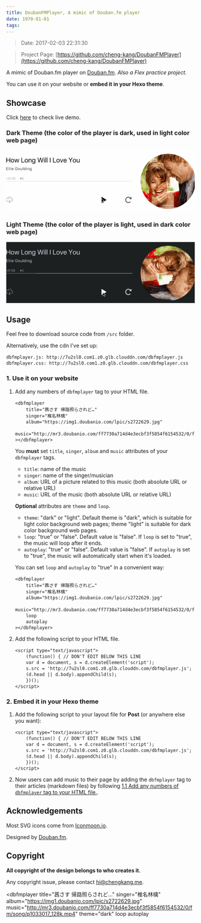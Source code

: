 ```yaml
---
title: DoubanFMPlayer, A mimic of Douban.fm player
date: 1970-01-01 
tags:
---
```

> Date: 2017-02-03 22:31:30

> Project Page: [https://github.com/cheng-kang/DoubanFMPlayer](https://github.com/cheng-kang/DoubanFMPlayer)

A mimic of Douban.fm player on [Douban.fm](https://douban.fm/). *Also a Flex practice project.*

You can use it on your website or **embed it in your Hexo theme**.

## Showcase
Click [here](http://chengkang.me/DoubanFMPlayer/) to check live demo.
### Dark Theme (the color of the player is dark, used in light color web page)
![](https://raw.githubusercontent.com/cheng-kang/DoubanFMPlayer/master/DBFMPlayer-1.gif)

### Light Theme (the color of the player is light, used in dark color web page)
![](https://raw.githubusercontent.com/cheng-kang/DoubanFMPlayer/master/DBFMPlayer-2.gif)

<!--more-->

## Usage

Feel free to download source code from `/src` folder.

Alternatively, use the cdn I've set up:
```
dbfmplayer.js: http://7u2sl0.com1.z0.glb.clouddn.com/dbfmplayer.js
dbfmplayer.css: http://7u2sl0.com1.z0.glb.clouddn.com/dbfmplayer.css
```
    
    
### 1. Use it on your website
1. Add any numbers of `dbfmplayer` tag to your HTML file.
    ```
    <dbfmplayer 
        title="茜さす 帰路照らされど…" 
        singer="椎名林檎"
        album="https://img1.doubanio.com/lpic/s2722629.jpg"
        music="http://mr3.doubanio.com/ff7730a714d4e3ecbf3f5854f6154532/0/fm/song/p1033017_128k.mp4"
    ></dbfmplayer>
    ```
    You **must** set `title`, `singer`, `album` and `music` attributes of your `dbfmplayer` tags.
    
    - `title`: name of the music
    - `singer`: name of the singer/musician
    - `album`: URL of a picture related to this music (both absolute URL or relative URL)
    - `music`: URL of the music (both absolute URL or relative URL)
    
    **Optional** attributes are `theme` and `loop`.
    
    - `theme`: "dark" or "light". Default theme is "dark", which is suitable for light color background web pages; theme "light" is suitable for dark color background web pages.
    - `loop`: "true" or "false". Default value is "false". If `loop` is set to "true", the music will loop after it ends.
    - `autoplay`: "true" or "false". Default value is "false". If `autoplay` is set to "true", the music will automatically start when it's loaded.
    
    You can set `loop` and `autoplay` to "true" in a convenient way:
    ```
    <dbfmplayer 
        title="茜さす 帰路照らされど…" 
        singer="椎名林檎"
        album="https://img1.doubanio.com/lpic/s2722629.jpg"
        music="http://mr3.doubanio.com/ff7730a714d4e3ecbf3f5854f6154532/0/fm/song/p1033017_128k.mp4"
        loop
        autoplay
    ></dbfmplayer>
    ```
2. Add the following script to your HTML file.

    ```
    <script type="text/javascript">
        (function() { // DON'T EDIT BELOW THIS LINE
        var d = document, s = d.createElement('script');
        s.src = 'http://7u2sl0.com1.z0.glb.clouddn.com/dbfmplayer.js';
        (d.head || d.body).appendChild(s);
        })();
    </script>
    ```
    
### 2. Embed it in your Hexo theme

1. Add the following script to your layout file for **Post** (or anywhere else you want):

    ```
    <script type="text/javascript">
        (function() { // DON'T EDIT BELOW THIS LINE
        var d = document, s = d.createElement('script');
        s.src = 'http://7u2sl0.com1.z0.glb.clouddn.com/dbfmplayer.js';
        (d.head || d.body).appendChild(s);
        })();
    </script>
    ```
2. Now users can add music to their page by adding the `dbfmplayer` tag to their articles (markdown files) by following [1.1 Add any numbers of `dbfmplayer` tag to your HTML file.](#1-use-it-on-your-website). 

## Acknowledgements

Most SVG icons come from [Iconmoon.io](https://icomoon.io/).

Designed by [Douban.fm](https://douban.fm).

## Copyright
**All copyright of the design belongs to who creates it.** 

Any copyright issue, please contact [hi@chengkang.me](mailto:hi@chengkang.me).


<dbfmplayer 
    title="茜さす 帰路照らされど…" 
    singer="椎名林檎"
    album="https://img1.doubanio.com/lpic/s2722629.jpg"
    music="http://mr3.doubanio.com/ff7730a714d4e3ecbf3f5854f6154532/0/fm/song/p1033017_128k.mp4"
    theme="dark"
    loop
    autoplay
></dbfmplayer>
